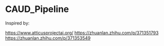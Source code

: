 # CAUD_Pipeline

Inspired by:

https://www.atticusprojectai.org/
https://zhuanlan.zhihu.com/p/371351793
https://zhuanlan.zhihu.com/p/371353549
